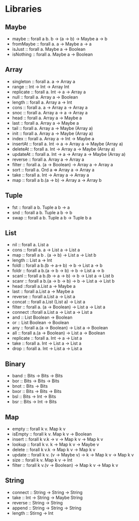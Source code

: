 #  Libraries

## Maybe

- maybe :: forall a b. b -> (a -> b) -> Maybe a -> b
- fromMaybe :: forall a. a -> Maybe a -> a
- isJust :: forall a. Maybe a -> Boolean
- isNothing :: forall a. Maybe a -> Boolean

## Array

- singleton :: forall a. a -> Array a
- range :: Int -> Int -> Array Int
- replicate :: forall a. Int -> a -> Array a
- null :: forall a. Array a -> Boolean
- length :: forall a. Array a -> Int
- cons :: forall a. a -> Array a -> Array a
- snoc :: forall a. Array a -> a -> Array a
- head :: forall a. Array a -> Maybe a
- last :: forall a. Array a -> Maybe a
- tail :: forall a. Array a -> Maybe (Array a)
- init :: forall a. Array a -> Maybe (Array a)
- index :: forall a. Array a -> Int -> Maybe a
- insertAt :: forall a. Int -> a -> Array a -> Maybe (Array a)
- deleteAt :: forall a. Int -> Array a -> Maybe (Array a)
- updateAt :: forall a. Int -> a -> Array a -> Maybe (Array a)
- reverse :: forall a. Array a -> Array a
- filter :: forall a. (a -> Boolean) -> Array a -> Array a
- sort :: forall a. Ord a => Array a -> Array a
- take :: forall a. Int -> Array a -> Array a
- map :: forall a b.(a -> b) -> Array a -> Array b

## Tuple

- fst :: forall a b. Tuple a b -> a
- snd :: forall a b. Tuple a b -> b
- swap :: forall a b. Tuple a b -> Tuple b a

## List

- nil :: forall a. List a
- cons :: forall a. a -> List a -> List a
- map :: forall a b . (a -> b) -> List a -> List b
- length :: List a -> Int
- foldl :: forall a b.(b -> a-> b) -> b -> List a -> b
- foldr :: forall a b.(a -> b -> b) -> b -> List a -> b
- scanl :: forall a b.(b -> a -> b) -> b -> List a -> List b
- scanr :: forall a b.(a -> b -> b) -> b -> List a -> List b
- head ::forall a.List a -> Maybe a
- last :: forall a.List a -> Maybe a
- reverse :: forall a.List a -> List a
- concat :: forall a.List (List a) -> List a
- filter :: forall a. (a -> Boolean) -> List a -> List a
- connect ::forall a.List a -> List a -> List a
- and :: List Boolean -> Boolean
- or :: List Boolean -> Boolean
- any :: forall a.(a -> Boolean) -> List a -> Boolean
- all :: forall a.(a -> Boolean) -> List a -> Boolean
- replicate :: forall a. Int -> a -> List a
- take :: forall a. Int -> List a -> List a
- drop :: forall a. Int -> List a -> List a

## Binary

- band :: Bits -> Bits -> Bits
- bor :: Bits -> Bits -> Bits
- bnot :: Bits -> Bits
- bxor :: Bits -> Bits -> Bits
- bsl :: Bits -> Int -> Bits
- bsr :: Bits -> Int -> Bits

## Map

- empty :: forall k v. Map k v
- isEmpty :: forall k v. Map k v -> Boolean
- insert :: forall k v.k -> v -> Map k v -> Map k v
- lookup :: forall k v. k -> Map k v -> Maybe v
- delete :: forall k v.k -> Map k v -> Map k v
- update :: forall k v. (v -> Maybe v) -> k -> Map k v -> Map k v
- size :: forall k v. Map k v -> Int
- filter :: forall k v.(v -> Boolean) -> Map k v -> Map k v

## String

- connect :: String -> String -> String
- take :: Int -> String -> Maybe String
- reverse :: String -> String
- append :: String -> String -> String
- length :: Stirng -> Int

